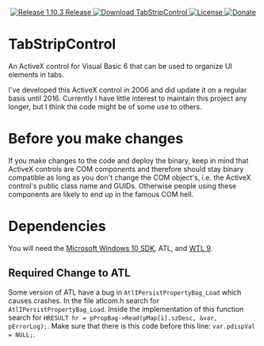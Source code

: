 <p align=center>
  <a href="https://github.com/TimoKunze/TabStripControl/releases/tag/1.10.3">
    <img alt="Release 1.10.3 Release" src="https://img.shields.io/badge/release-1.10.3-0688CB.svg">
  </a>
  <a href="https://github.com/TimoKunze/TabStripControl/releases">
    <img alt="Download TabStripControl" src="https://img.shields.io/badge/download-latest-0688CB.svg">
  </a>
  <a href="https://github.com/TimoKunze/TabStripControl/blob/master/LICENSE">
    <img alt="License" src="https://img.shields.io/badge/license-MIT-0688CB.svg">
  </a>
  <a href="https://www.paypal.com/xclick/business=TKunze71216%40gmx.de&item_name=TabStripControl&no_shipping=1&tax=0&currency_code=EUR">
    <img alt="Donate" src="https://img.shields.io/badge/%24-donate-E44E4A.svg">
  </a>
</p>

# TabStripControl
An ActiveX control for Visual Basic 6 that can be used to organize UI elements in tabs.

I've developed this ActiveX control in 2006 and did update it on a regular basis until 2016. Currently I have little interest to maintain this project any longer, but I think the code might be of some use to others.

# Before you make changes
If you make changes to the code and deploy the binary, keep in mind that ActiveX controls are COM components and therefore should stay binary compatible as long as you don't change the COM object's, i.e. the ActiveX control's public class name and GUIDs. Otherwise people using these components are likely to end up in the famous COM hell.

# Dependencies
You will need the [Microsoft Windows 10 SDK](https://developer.microsoft.com/en-us/windows/downloads/windows-10-sdk), ATL, and [WTL 9](https://sourceforge.net/projects/wtl/).

## Required Change to ATL
Some version of ATL have a bug in ```AtlIPersistPropertyBag_Load``` which causes crashes. In the file atlcom.h search for ```AtlIPersistPropertyBag_Load```. Inside the implementation of this function search for ```HRESULT hr = pPropBag->Read(pMap[i].szDesc, &var, pErrorLog);```. Make sure that there is this code before this line: ```var.pdispVal = NULL;```.